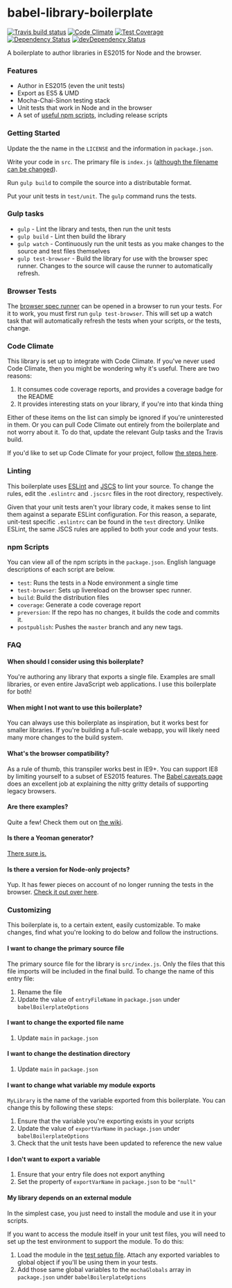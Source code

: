 # babel-library-boilerplate
[![Travis build status](http://img.shields.io/travis/babel/babel-library-boilerplate.svg?style=flat)](https://travis-ci.org/babel/babel-library-boilerplate)
[![Code Climate](https://codeclimate.com/github/babel/babel-library-boilerplate/badges/gpa.svg)](https://codeclimate.com/github/babel/babel-library-boilerplate)
[![Test Coverage](https://codeclimate.com/github/babel/babel-library-boilerplate/badges/coverage.svg)](https://codeclimate.com/github/babel/babel-library-boilerplate)
[![Dependency Status](https://david-dm.org/babel/babel-library-boilerplate.svg)](https://david-dm.org/babel/babel-library-boilerplate)
[![devDependency Status](https://david-dm.org/babel/babel-library-boilerplate/dev-status.svg)](https://david-dm.org/babel/babel-library-boilerplate#info=devDependencies)

A boilerplate to author libraries in ES2015 for Node and the browser.

### Features

- Author in ES2015 (even the unit tests)
- Export as ES5 & UMD
- Mocha-Chai-Sinon testing stack
- Unit tests that work in Node and in the browser
- A set of [useful npm scripts](#npm-scripts), including release scripts

### Getting Started

Update the the name in the `LICENSE` and the information in `package.json`.

Write your code in `src`. The primary file is `index.js` ([although the filename
can be changed](https://github.com/babel/babel-library-boilerplate#i-want-to-change-the-primary-source-file)).

Run `gulp build` to compile the source into a distributable format.

Put your unit tests in `test/unit`. The `gulp` command runs the tests.

### Gulp tasks

- `gulp` - Lint the library and tests, then run the unit tests
- `gulp build` - Lint then build the library
- `gulp watch` - Continuously run the unit tests as you make changes to the source
   and test files themselves
- `gulp test-browser` - Build the library for use with the browser spec runner.
  Changes to the source will cause the runner to automatically refresh.

### Browser Tests

The [browser spec runner](https://github.com/babel/babel-library-boilerplate/blob/master/test/runner.html)
can be opened in a browser to run your tests. For it to work, you must first run `gulp test-browser`. This
will set up a watch task that will automatically refresh the tests when your scripts, or the tests, change.

### Code Climate

This library is set up to integrate with Code Climate. If you've never used Code Climate, then you might be wondering
why it's useful. There are two reasons:

1. It consumes code coverage reports, and provides a coverage badge for the README
2. It provides interesting stats on your library, if you're into that kinda thing

Either of these items on the list can simply be ignored if you're uninterested in them. Or you can pull Code Climate
out entirely from the boilerplate and not worry about it. To do that, update the relevant Gulp tasks and the Travis
build.

If you'd like to set up Code Climate for your project, follow [the steps here](https://github.com/babel/babel-library-boilerplate/wiki/Code-Climate).

### Linting

This boilerplate uses [ESLint](http://eslint.org/)
and [JSCS](http://jscs.info/rules.html) to lint your source. To change the rules,
edit the `.eslintrc` and `.jscsrc` files in the root directory, respectively.

Given that your unit tests aren't your library code, it makes sense to
lint them against a separate ESLint configuration. For this reason, a
separate, unit-test specific `.eslintrc` can be found in the `test`
directory. Unlike ESLint, the same JSCS rules are applied to both your code
and your tests.

### npm Scripts

You can view all of the npm scripts in the `package.json`. English language descriptions
of each script are below.

- `test`: Runs the tests in a Node environment a single time
- `test-browser`: Sets up livereload on the browser spec runner.
- `build`: Build the distribution files
- `coverage`: Generate a code coverage report
- `preversion`: If the repo has no changes, it builds the code and commits it.
- `postpublish`: Pushes the `master` branch and any new tags.

### FAQ

#### When should I consider using this boilerplate?

You're authoring any library that exports a single file. Examples are small libraries,
or even entire JavaScript web applications. I use this boilerplate for both!

#### When might I not want to use this boilerplate?

You can always use this boilerplate as inspiration, but it works best for smaller libraries.
If you're building a full-scale webapp, you will likely need many more changes to the build system.

#### What's the browser compatibility?

As a rule of thumb, this transpiler works best in IE9+. You can support IE8 by limiting yourself
to a subset of ES2015 features. The [Babel caveats page](http://babeljs.io/docs/usage/caveats/) does an
excellent job at explaining the nitty gritty details of supporting legacy browsers.

#### Are there examples?

Quite a few! Check them out on [the wiki](https://github.com/babel/babel-library-boilerplate/wiki/Examples).

#### Is there a Yeoman generator?

[There sure is.](https://github.com/thejameskyle/generator-es6-library-boilerplate)

#### Is there a version for Node-only projects?

Yup. It has fewer pieces on account of no longer running the tests in the browser.
[Check it out over here](https://github.com/jmeas/es6-node-boilerplate).

### Customizing

This boilerplate is, to a certain extent, easily customizable. To make changes,
find what you're looking to do below and follow the instructions.

#### I want to change the primary source file

The primary source file for the library is `src/index.js`. Only the files that this
file imports will be included in the final build. To change the name of this entry file:

1. Rename the file
2. Update the value of `entryFileName` in `package.json` under `babelBoilerplateOptions`

#### I want to change the exported file name

1. Update `main` in `package.json`

#### I want to change the destination directory

1. Update `main` in `package.json`

#### I want to change what variable my module exports

`MyLibrary` is the name of the variable exported from this boilerplate. You can change this by following
these steps:

1. Ensure that the variable you're exporting exists in your scripts
2. Update the value of `exportVarName` in `package.json` under `babelBoilerplateOptions`
3. Check that the unit tests have been updated to reference the new value

#### I don't want to export a variable

1. Ensure that your entry file does not export anything
2. Set the property of `exportVarName` in `package.json` to be `"null"`

#### My library depends on an external module

In the simplest case, you just need to install the module and use it in your scripts.

If you want to access the module itself in your unit test files, you will need to set up the
test environment to support the module. To do this:

1. Load the module in the [test setup file](https://github.com/babel/babel-library-boilerplate/blob/master/test/setup/setup.js).
  Attach any exported variables to global object if you'll be using them in your tests.
2. Add those same global variables to the `mochaGlobals` array in `package.json` under
  `babelBoilerplateOptions`
